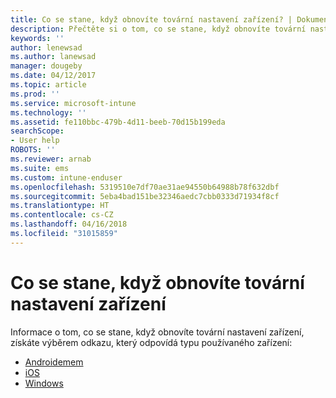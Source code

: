 ```yaml
---
title: Co se stane, když obnovíte tovární nastavení zařízení? | Dokumentace Microsoftu
description: Přečtěte si o tom, co se stane, když obnovíte tovární nastavení zařízení pro každou podporovanou platformu Intune.
keywords: ''
author: lenewsad
ms.author: lanewsad
manager: dougeby
ms.date: 04/12/2017
ms.topic: article
ms.prod: ''
ms.service: microsoft-intune
ms.technology: ''
ms.assetid: fe110bbc-479b-4d11-beeb-70d15b199eda
searchScope:
- User help
ROBOTS: ''
ms.reviewer: arnab
ms.suite: ems
ms.custom: intune-enduser
ms.openlocfilehash: 5319510e7df70ae31ae94550b64988b78f632dbf
ms.sourcegitcommit: 5eba4bad151be32346aedc7cbb0333d71934f8cf
ms.translationtype: HT
ms.contentlocale: cs-CZ
ms.lasthandoff: 04/16/2018
ms.locfileid: "31015859"
---
```

# <a name="what-happens-if-you-reset-your-device"></a>Co se stane, když obnovíte tovární nastavení zařízení

Informace o tom, co se stane, když obnovíte tovární nastavení zařízení, získáte výběrem odkazu, který odpovídá typu používaného zařízení:

- [Androidemem](what-happens-if-you-reset-your-device-using-the-company-portal-android.md)
- [iOS](what-happens-if-you-reset-your-device-using-the-company-portal-ios.md)
- [Windows](what-happens-if-you-reset-your-device-using-the-company-portal-windows.md)
